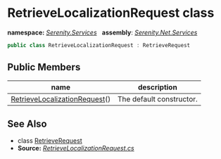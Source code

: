 # RetrieveLocalizationRequest class
**namespace:** *[Serenity.Services](../README.md#serenity.services-namespace)*   **assembly**: *[Serenity.Net.Services](../README.md)*

```csharp
public class RetrieveLocalizationRequest : RetrieveRequest
```

## Public Members

| name | description |
| --- | --- |
| [RetrieveLocalizationRequest](RetrieveLocalizationRequest/RetrieveLocalizationRequest.md)() | The default constructor. |

## See Also

* class [RetrieveRequest](RetrieveRequest.md)
* **Source:** *[RetrieveLocalizationRequest.cs](https://github.com/serenity-is/Serenity/blob/master/src/Serenity.Net.Services/Models/RetrieveLocalizationRequest.cs)*